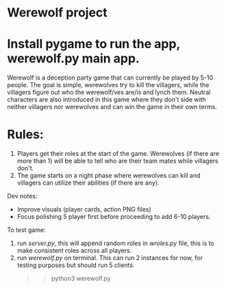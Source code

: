 # Werewolf project

# Install pygame to run the app, werewolf.py main app.

Werewolf is a deception party game that can currently be played by 5-10 people. The goal is simple, werewolves try to kill the villagers, while the villagers figure out who the werewolf/ves are/is and lynch them. Neutral characters are also introduced in this game where they don't side with neither villagers nor werewolves and can win the game in their own terms.

# Rules:

1. Players get their roles at the start of the game. Werewolves (if there are more than 1) will be able to tell who are their team mates while villagers don't.
2. The game starts on a night phase where werewolves can kill and villagers can utilize their abilities (if there are any).

Dev notes:
- Improve visuals (player cards, action PNG files)
- Focus polishing 5 player first before proceeding to add 6-10 players.

To test game:
1. run *server.py*, this will append random roles in *wroles.py* file, this is to make consistent roles across all players.
2. run *werewolf.py* on terminal. This can run 2 instances for now, for testing purposes but should run 5 clients.
    >> python3 werewolf.py
